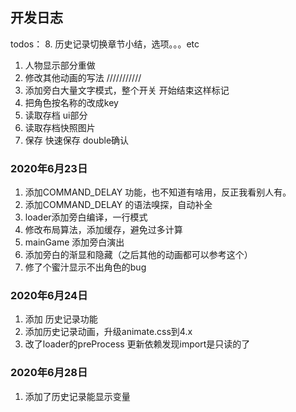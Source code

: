 ## 开发日志

todos：
8. 历史记录切换章节小结，选项。。。etc

1. 人物显示部分重做
2. 修改其他动画的写法
///////////
3. 添加旁白大量文字模式，整个开关 开始结束这样标记
4. 把角色按名称的改成key
6. 读取存档 ui部分
7. 读取存档快照图片
1. 保存 快速保存 double确认

### 2020年6月23日

1. 添加COMMAND_DELAY 功能，也不知道有啥用，反正我看别人有。
2. 添加COMMAND_DELAY 的语法嗅探，自动补全
3. loader添加旁白编译，一行模式
4. 修改布局算法，添加缓存，避免过多计算
5. mainGame 添加旁白演出
6. 添加旁白的渐显和隐藏（之后其他的动画都可以参考这个）
7. 修了个蜜汁显示不出角色的bug

### 2020年6月24日
1. 添加 历史记录功能
2. 添加历史记录动画，升级animate.css到4.x
3. 改了loader的preProcess 更新依赖发现import是只读的了

### 2020年6月28日

1. 添加了历史记录能显示变量

